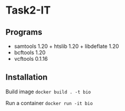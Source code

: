 # Task2-IT

## Programs

* samtools 1.20 + htslib 1.20 + libdeflate 1.20
* bcftools 1.20
* vcftools 0.1.16

## Installation

Build image `docker build . -t bio`  

Run a container `docker run -it bio`
